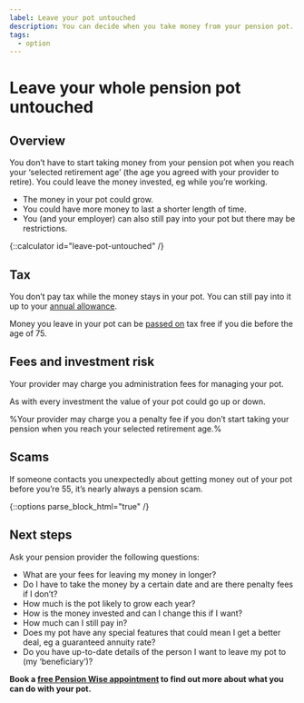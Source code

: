 ```yaml
---
label: Leave your pot untouched
description: You can decide when you take money from your pension pot.
tags:
  - option
---
```


# Leave your whole pension pot untouched

## Overview

You don’t have to start taking money from your pension pot when you reach your ‘selected retirement age’ (the age you agreed with your provider to retire). You could leave the money invested, eg while you’re working.

- The money in your pot could grow.
- You could have more money to last a shorter length of time.
- You (and your employer) can also still pay into your pot but there may be restrictions.

{::calculator id="leave-pot-untouched" /}

## Tax

You don’t pay tax while the money stays in your pot. You can still pay into it up to your [annual allowance](https://www.gov.uk/tax-on-your-private-pension/annual-allowance).

Money you leave in your pot can be [passed on](/when-you-die) tax free if you die before the age of 75.

## Fees and investment risk

Your provider may charge you administration fees for managing your pot.

As with every investment the value of your pot could go up or down.

%Your provider may charge you a penalty fee if you don’t start taking your pension when you reach your selected retirement age.%

## Scams

If someone contacts you unexpectedly about getting money out of your pot before you’re 55, it’s nearly always a pension scam.

{::options parse_block_html="true" /}
<div class="next-steps next-steps--leave-pot-untouched">

## Next steps

Ask your pension provider the following questions:

- What are your fees for leaving my money in longer?
- Do I have to take the money by a certain date and are there penalty fees if I don’t?
- How much is the pot likely to grow each year?
- How is the money invested and can I change this if I want?
- How much can I still pay in?
- Does my pot have any special features that could mean I get a better deal, eg a guaranteed annuity rate?
- Do you have up-to-date details of the person I want to leave my pot to (my ‘beneficiary’)?

**Book a [free Pension Wise appointment](/appointments) to find out more about what you can do with your pot.**

</div>
